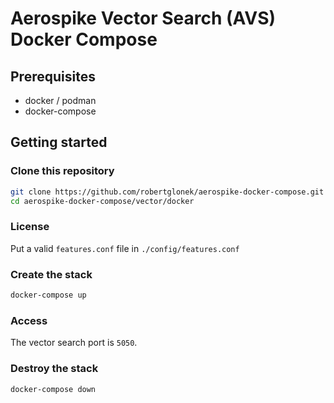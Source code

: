 # Aerospike Vector Search (AVS) Docker Compose

## Prerequisites

* docker / podman
* docker-compose

## Getting started

### Clone this repository

```bash
git clone https://github.com/robertglonek/aerospike-docker-compose.git
cd aerospike-docker-compose/vector/docker
```

### License

Put a valid `features.conf` file in `./config/features.conf`

### Create the stack

```bash
docker-compose up
```

### Access

The vector search port is `5050`.

### Destroy the stack

```bash
docker-compose down
```
